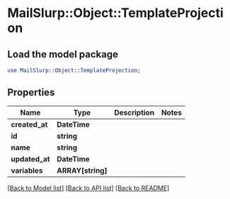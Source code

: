 # MailSlurp::Object::TemplateProjection

## Load the model package
```perl
use MailSlurp::Object::TemplateProjection;
```

## Properties
Name | Type | Description | Notes
------------ | ------------- | ------------- | -------------
**created_at** | **DateTime** |  | 
**id** | **string** |  | 
**name** | **string** |  | 
**updated_at** | **DateTime** |  | 
**variables** | **ARRAY[string]** |  | 

[[Back to Model list]](../README#documentation-for-models) [[Back to API list]](../README#documentation-for-api-endpoints) [[Back to README]](../README)


